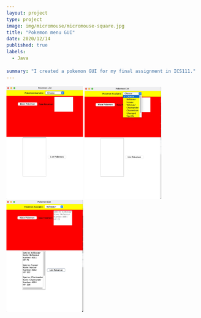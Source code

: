 ```yaml
---
layout: project
type: project
image: img/micromouse/micromouse-square.jpg
title: "Pokemon menu GUI"
date: 2020/12/14
published: true
labels:
  - Java

summary: "I created a pokemon GUI for my final assignment in ICS111."
---
```


<div class="text-center p-4">
  <img width="200px" src="../img/pokemon-project.jpg" class="img-thumbnail" >
  <img width="200px" src="../img/pokemon-project-list.jpg" class="img-thumbnail" >
  <img width="200px" src="../img/pokemon-project-addedlist.jpg" class="img-thumbnail" >
</div>



